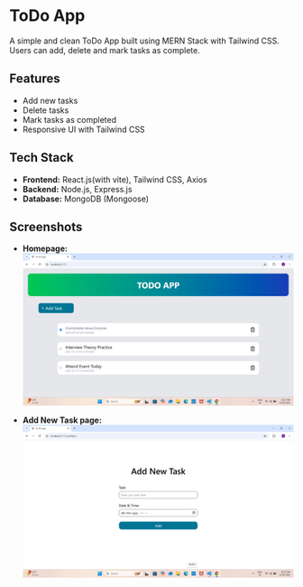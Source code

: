 # ToDo App 
A simple and clean ToDo App built using MERN Stack with Tailwind CSS. Users can add, delete and mark tasks as complete.

## Features
- Add new tasks
- Delete tasks
- Mark tasks as completed
- Responsive UI with Tailwind CSS

## Tech Stack 
- **Frontend:** React.js(with vite), Tailwind CSS, Axios
- **Backend:** Node.js, Express.js
-  **Database:** MongoDB (Mongoose)

## Screenshots
- **Homepage:**
![homepage](Screenshots/HomePage.png.png)

- **Add New Task page:**
![addnewtask](Screenshots/AddNewTask.png.png)






